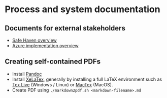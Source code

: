 # Process and system documentation

## Documents for external stakeholders
- [Safe Haven overview](./provider-overview.md)
- [Azure implementation overview](./provider-azure-implementation-details.md)

## Creating self-contained PDFs
- Install [Pandoc](https://pandoc.org/installing.html)
- Install [XeLaTex](http://xetex.sourceforge.net/), generally by installing a full LaTeX environment such as [Tex Live](http://www.tug.org/texlive/) (Windows / Linux) or [MacTex](http://www.tug.org/mactex/) (MacOS).
- Create PDF using `./markdown2pdf.sh <markdown-filename>.md`